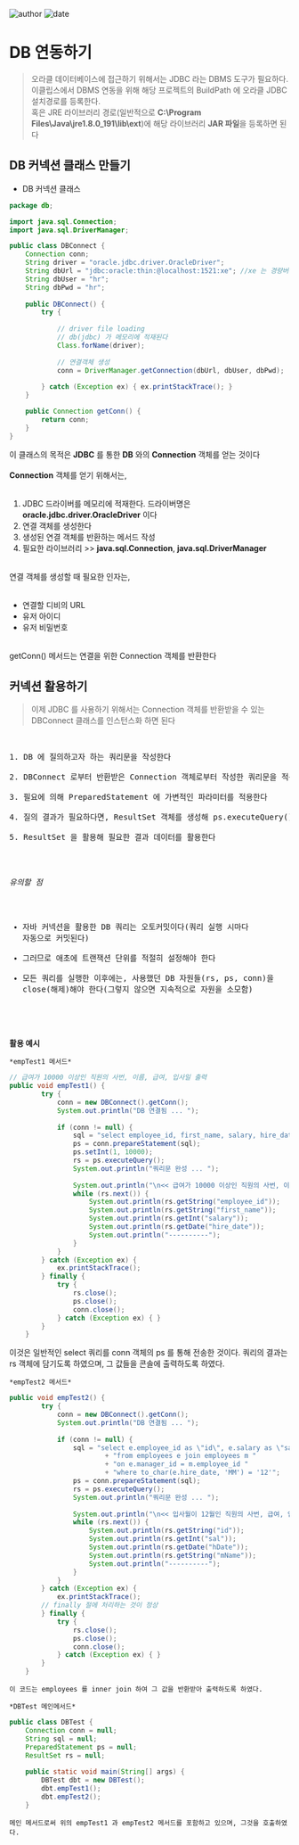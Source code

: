 ﻿
![author](https://img.shields.io/badge/author-daesungRa-lightgray.svg?style=flat-square)
![date](https://img.shields.io/badge/author-181217-lightgray.svg?style=flat-square)

# DB 연동하기

>오라클 데이터베이스에 접근하기 위해서는 JDBC 라는 DBMS 도구가 필요하다.<br>
이클립스에서 DBMS 연동을 위해 해당 프로젝트의 BuildPath 에 오라클 JDBC 설치경로를 등록한다.<br>
혹은 JRE 라이브러리 경로(일반적으로 **C:\Program Files\Java\jre1.8.0_191\lib\ext**)에 해당 라이브러리 **JAR 파일**을 등록하면 된다

## DB 커넥션 클래스 만들기

- DB 커넥션 클래스

```JAVA
package db;

import java.sql.Connection;
import java.sql.DriverManager;

public class DBConnect {
	Connection conn;
	String driver = "oracle.jdbc.driver.OracleDriver";
	String dbUrl = "jdbc:oracle:thin:@localhost:1521:xe"; //xe 는 경량버전, orcl 이 정식버전이다
	String dbUser = "hr";
	String dbPwd = "hr";
	
	public DBConnect() {
		try {
			
			// driver file loading
			// db(jdbc) 가 메모리에 적재된다
			Class.forName(driver);
			
			// 연결객체 생성
			conn = DriverManager.getConnection(dbUrl, dbUser, dbPwd);
			
		} catch (Exception ex) { ex.printStackTrace(); }
	}

	public Connection getConn() {
		return conn;
	}
}
```

이 클래스의 목적은 <strong>JDBC</strong> 를 통한 <strong>DB</strong> 와의 <strong>Connection</strong> 객체를 얻는 것이다<br>
<br><strong>Connection</strong> 객체를 얻기 위해서는,<br><br>
1. JDBC 드라이버를 메모리에 적재한다. 드라이버명은 **oracle.jdbc.driver.OracleDriver** 이다
2. 연결 객체를 생성한다
3. 생성된 연결 객체를 반환하는 메서드 작성
4. 필요한 라이브러리 >> **java.sql.Connection**, **java.sql.DriverManager**

<br>연결 객체를 생성할 때 필요한 인자는,<br><br>
- 연결할 디비의 URL
- 유저 아이디
- 유저 비밀번호

<br> getConn() 메서드는 연결을 위한 Connection 객체를 반환한다


## 커넥션 활용하기

>이제 JDBC 를 사용하기 위해서는 Connection 객체를 반환받을 수 있는 DBConnect 클래스를 인스턴스화 하면 된다
<br>
<pre>
1. DB 에 질의하고자 하는 쿼리문을 작성한다<br>
2. DBConnect 로부터 반환받은 Connection 객체로부터 작성한 쿼리문을 적용한 PreparedStatement 객체를 생성한다<br>
3. 필요에 의해 PreparedStatement 에 가변적인 파라미터를 적용한다<br>
4. 질의 결과가 필요하다면, ResultSet 객체를 생성해 ps.executeQuery() 반환값을 저장한다(일종의 CURSOR 역할)<br>
5. ResultSet 을 활용해 필요한 결과 데이터를 활용한다<br>
</pre>

<br><pre>*유의할 점*<br>
- 자바 커넥션을 활용한 DB 쿼리는 오토커밋이다(쿼리 실행 시마다 자동으로 커밋된다)
- 그러므로 애초에 트랜잭션 단위를 적절히 설정해야 한다
- 모든 쿼리를 실행한 이후에는, 사용했던 DB 자원들(rs, ps, conn)을 close(해제)해야 한다(그렇지 않으면 지속적으로 자원을 소모함)
</pre>
<br>
<strong>활용 예시</strong>

	*empTest1 메서드*

```JAVA
// 급여가 10000 이상인 직원의 사번, 이름, 급여, 입사일 출력
public void empTest1() {
		try {
			conn = new DBConnect().getConn();
			System.out.println("DB 연결됨 ... ");
			
			if (conn != null) {
				sql = "select employee_id, first_name, salary, hire_date from employees where salary >= ?";
				ps = conn.prepareStatement(sql);
				ps.setInt(1, 10000);
				rs = ps.executeQuery();
				System.out.println("쿼리문 완성 ... ");
				
				System.out.println("\n<< 급여가 10000 이상인 직원의 사번, 이름, 급여, 입사일 출력 >>");
				while (rs.next()) {
					System.out.println(rs.getString("employee_id"));
					System.out.println(rs.getString("first_name"));
					System.out.println(rs.getInt("salary"));
					System.out.println(rs.getDate("hire_date"));
					System.out.println("----------");
				}
			}
		} catch (Exception ex) {
			ex.printStackTrace();
		} finally {
			try {
				rs.close();
				ps.close();
				conn.close();
			} catch (Exception ex) { }
		}
	}
```

이것은 일반적인 select 쿼리를 conn 객체의 ps 를 통해 전송한 것이다.
쿼리의 결과는 rs 객체에 담기도록 하였으며, 그 값들을 콘솔에 출력하도록 하였다.

	*empTest2 메서드*
```JAVA
public void empTest2() {
		try {
			conn = new DBConnect().getConn();
			System.out.println("DB 연결됨 ... ");
			
			if (conn != null) {
				sql = "select e.employee_id as \"id\", e.salary as \"sal\", e.hire_date as \"hDate\", m.first_name \"mName\" "
						+ "from employees e join employees m "
						+ "on e.manager_id = m.employee_id "
						+ "where to_char(e.hire_date, 'MM') = '12'";
				ps = conn.prepareStatement(sql);
				rs = ps.executeQuery();
				System.out.println("쿼리문 완성 ... ");
				
				System.out.println("\n<< 입사월이 12월인 직원의 사번, 급여, 입사일, 매니저명 출력 >>");
				while (rs.next()) {
					System.out.println(rs.getString("id"));
					System.out.println(rs.getInt("sal"));
					System.out.println(rs.getDate("hDate"));
					System.out.println(rs.getString("mName"));
					System.out.println("----------");
				}
			}
		} catch (Exception ex) {
			ex.printStackTrace();
		// finally 절에 처리하는 것이 정상
		} finally {
			try {
				rs.close();
				ps.close();
				conn.close();
			} catch (Exception ex) { }
		}
	}
```

	이 코드는 employees 를 inner join 하여 그 값을 반환받아 출력하도록 하였다.

	*DBTest 메인메서드*

```JAVA
public class DBTest {
	Connection conn = null;
	String sql = null;
	PreparedStatement ps = null;
	ResultSet rs = null;
	
	public static void main(String[] args) {
		DBTest dbt = new DBTest();
		dbt.empTest1();
		dbt.empTest2();
	}
```

	메인 메서드로써 위의 empTest1 과 empTest2 메서드를 포함하고 있으며, 그것을 호출하였다.











